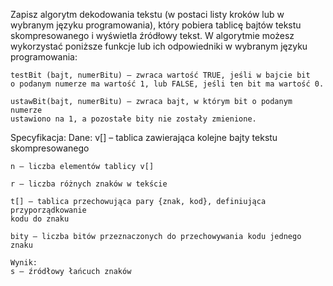 Zapisz algorytm dekodowania tekstu (w postaci listy kroków lub w wybranym języku
programowania), który pobiera tablicę bajtów tekstu skompresowanego i wyświetla
źródłowy tekst.
W algorytmie możesz wykorzystać poniższe funkcje lub ich odpowiedniki w wybranym
języku programowania:

    testBit (bajt, numerBitu) – zwraca wartość TRUE, jeśli w bajcie bit
    o podanym numerze ma wartość 1, lub FALSE, jeśli ten bit ma wartość 0.

    ustawBit(bajt, numerBitu) – zwraca bajt, w którym bit o podanym numerze
    ustawiono na 1, a pozostałe bity nie zostały zmienione.

Specyfikacja:
Dane:
    v[] – tablica zawierająca kolejne bajty tekstu skompresowanego

    n – liczba elementów tablicy v[]

    r – liczba różnych znaków w tekście
    
    t[] – tablica przechowująca pary {znak, kod}, definiująca przyporządkowanie
    kodu do znaku

    bity – liczba bitów przeznaczonych do przechowywania kodu jednego znaku
    
    Wynik:
    s – źródłowy łańcuch znaków